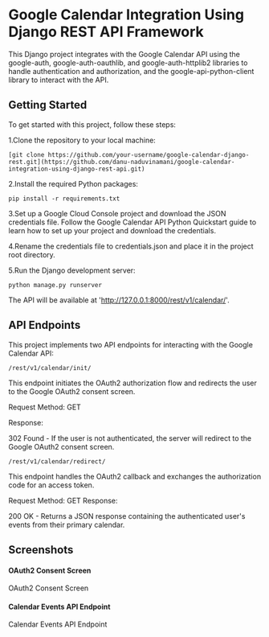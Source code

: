 # Google Calendar Integration Using Django REST API Framework
This Django project integrates with the Google Calendar API using the google-auth, google-auth-oauthlib, and google-auth-httplib2 libraries to handle authentication and authorization, and the google-api-python-client library to interact with the API.
## Getting Started

To get started with this project, follow these steps:

1.Clone the repository to your local machine:

``` [git clone https://github.com/your-username/google-calendar-django-rest.git](https://github.com/danu-naduvinamani/google-calendar-integration-using-django-rest-api.git) ```

2.Install the required Python packages:

```pip install -r requirements.txt```

3.Set up a Google Cloud Console project and download the JSON credentials file. Follow the Google Calendar API Python Quickstart guide to learn how to set up your project and download the credentials.

4.Rename the credentials file to credentials.json and place it in the project root directory.

5.Run the Django development server:

```python manage.py runserver```

The API will be available at 'http://127.0.0.1:8000/rest/v1/calendar/'.

## API Endpoints

This project implements two API endpoints for interacting with the Google Calendar API:

```/rest/v1/calendar/init/```

This endpoint initiates the OAuth2 authorization flow and redirects the user to the Google OAuth2 consent screen.

Request Method: GET

Response:

302 Found - If the user is not authenticated, the server will redirect to the Google OAuth2 consent screen.

```/rest/v1/calendar/redirect/```

This endpoint handles the OAuth2 callback and exchanges the authorization code for an access token.

Request Method: GET
Response:

200 OK - Returns a JSON response containing the authenticated user's events from their primary calendar.
## Screenshots
#### OAuth2 Consent Screen
OAuth2 Consent Screen
#### Calendar Events API Endpoint
Calendar Events API Endpoint
